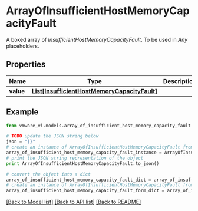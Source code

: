 # ArrayOfInsufficientHostMemoryCapacityFault

A boxed array of *InsufficientHostMemoryCapacityFault*. To be used in *Any* placeholders. 

## Properties
Name | Type | Description | Notes
------------ | ------------- | ------------- | -------------
**value** | [**List[InsufficientHostMemoryCapacityFault]**](InsufficientHostMemoryCapacityFault.md) |  | 

## Example

```python
from vmware_vi.models.array_of_insufficient_host_memory_capacity_fault import ArrayOfInsufficientHostMemoryCapacityFault

# TODO update the JSON string below
json = "{}"
# create an instance of ArrayOfInsufficientHostMemoryCapacityFault from a JSON string
array_of_insufficient_host_memory_capacity_fault_instance = ArrayOfInsufficientHostMemoryCapacityFault.from_json(json)
# print the JSON string representation of the object
print ArrayOfInsufficientHostMemoryCapacityFault.to_json()

# convert the object into a dict
array_of_insufficient_host_memory_capacity_fault_dict = array_of_insufficient_host_memory_capacity_fault_instance.to_dict()
# create an instance of ArrayOfInsufficientHostMemoryCapacityFault from a dict
array_of_insufficient_host_memory_capacity_fault_form_dict = array_of_insufficient_host_memory_capacity_fault.from_dict(array_of_insufficient_host_memory_capacity_fault_dict)
```
[[Back to Model list]](../README.md#documentation-for-models) [[Back to API list]](../README.md#documentation-for-api-endpoints) [[Back to README]](../README.md)


